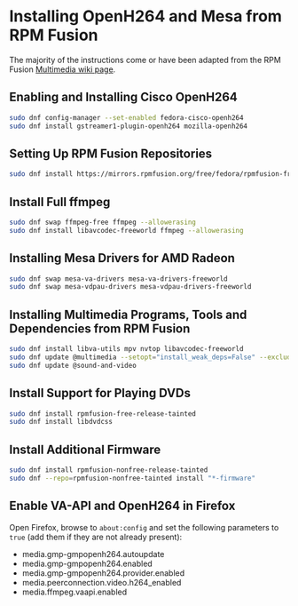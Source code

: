 # Installing OpenH264 and Mesa from RPM Fusion

The majority of the instructions come or have been adapted from the RPM Fusion [Multimedia wiki page](https://rpmfusion.org/Howto/Multimedia).

## Enabling and Installing Cisco OpenH264

```bash
sudo dnf config-manager --set-enabled fedora-cisco-openh264
sudo dnf install gstreamer1-plugin-openh264 mozilla-openh264
```

## Setting Up RPM Fusion Repositories

```bash
sudo dnf install https://mirrors.rpmfusion.org/free/fedora/rpmfusion-free-release-$(rpm -E %fedora).noarch.rpm https://mirrors.rpmfusion.org/nonfree/fedora/rpmfusion-nonfree-release-$(rpm -E %fedora).noarch.rpm
```

## Install Full ffmpeg

```bash
sudo dnf swap ffmpeg-free ffmpeg --allowerasing
sudo dnf install libavcodec-freeworld ffmpeg --allowerasing
```

## Installing Mesa Drivers for AMD Radeon

```bash
sudo dnf swap mesa-va-drivers mesa-va-drivers-freeworld
sudo dnf swap mesa-vdpau-drivers mesa-vdpau-drivers-freeworld
```

## Installing Multimedia Programs, Tools and Dependencies from RPM Fusion

```bash
sudo dnf install libva-utils mpv nvtop libavcodec-freeworld
sudo dnf update @multimedia --setopt="install_weak_deps=False" --exclude=PackageKit-gstreamer-plugin
sudo dnf update @sound-and-video
```

## Install Support for Playing DVDs

```bash
sudo dnf install rpmfusion-free-release-tainted
sudo dnf install libdvdcss
```

## Install Additional Firmware

```bash
sudo dnf install rpmfusion-nonfree-release-tainted
sudo dnf --repo=rpmfusion-nonfree-tainted install "*-firmware"
```

## Enable VA-API and OpenH264 in Firefox

Open Firefox, browse to `about:config` and set the following parameters to `true` (add them if they are not already present):

* media.gmp-gmpopenh264.autoupdate
* media.gmp-gmpopenh264.enabled
* media.gmp-gmpopenh264.provider.enabled
* media.peerconnection.video.h264_enabled
* media.ffmpeg.vaapi.enabled
